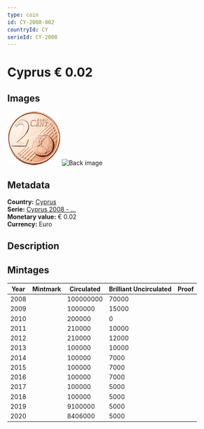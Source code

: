 ```yaml
---
type: coin
id: CY-2008-002
countryId: CY
serieId: CY-2008
---
```


# Cyprus € 0.02

## Images

![Front image](../../../img/common-2007-002.png) ![Back image](img/cyprus-2008-002.png)

## Metadata

**Country:** [Cyprus](../index.md)\
**Serie:** [Cyprus 2008 - ...](index.md)\
**Monetary value:** € 0.02\
**Currency:** Euro

## Description


## Mintages

| Year | Mintmark | Circulated | Brilliant Uncirculated | Proof |
| ---- | -------- | ---------- | ---------------------- | ----- |
| 2008 |  | 100000000| 70000 |  |
| 2009 |  | 1000000| 15000 |  |
| 2010 |  | 200000| 0 |  |
| 2011 |  | 210000| 10000 |  |
| 2012 |  | 210000| 12000 |  |
| 2013 |  | 100000| 10000 |  |
| 2014 |  | 100000| 7000 |  |
| 2015 |  | 100000| 7000 |  |
| 2016 |  | 100000| 7000 |  |
| 2017 |  | 100000| 5000 |  |
| 2018 |  | 100000| 5000 |  |
| 2019 |  | 9100000| 5000 |  |
| 2020 |  | 8406000| 5000 |  |
